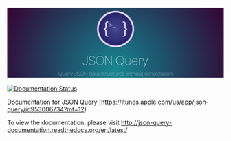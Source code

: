 ![JSON Query: Query JSON data structures without serialization](https://raw.githubusercontent.com/satishmaha/JSON-Query-Documentation/master/assets/headerImage.png)

[![Documentation Status](https://readthedocs.org/projects/json-query-documentation/badge/?version=latest)](http://json-query-documentation.readthedocs.org/en/latest/?badge=latest)

Documentation for JSON Query
(https://itunes.apple.com/us/app/json-query/id953006734?mt=12)

To view the documentation, please visit http://json-query-documentation.readthedocs.org/en/latest/
